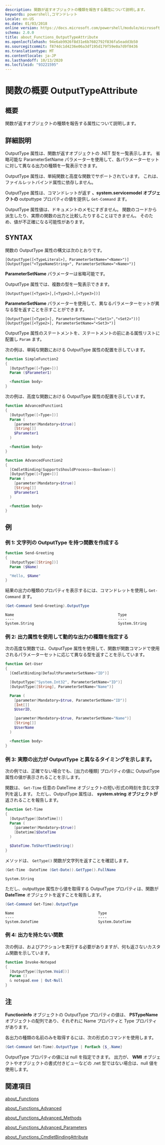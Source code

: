 ```yaml
---
description: 関数が返すオブジェクトの種類を報告する属性について説明します。
keywords: powershell,コマンドレット
Locale: en-US
ms.date: 01/03/2018
online version: https://docs.microsoft.com/powershell/module/microsoft.powershell.core/about/about_functions_outputtypeattribute?view=powershell-6&WT.mc_id=ps-gethelp
schema: 2.0.0
title: about_Functions_OutputTypeAttribute
ms.openlocfilehash: 94e6ab9926f8d31e6b7602792f836fa5eadd3b50
ms.sourcegitcommit: f874dc1d4236e06a3df195d179f59e0a7d9f8436
ms.translationtype: MT
ms.contentlocale: ja-JP
ms.lasthandoff: 10/13/2020
ms.locfileid: "93221595"
---
```

# <a name="about-functions-outputtypeattribute"></a>関数の概要 OutputTypeAttribute

## <a name="short-description"></a>概要
関数が返すオブジェクトの種類を報告する属性について説明します。

## <a name="long-description"></a>詳細説明

OutputType 属性は、関数が返すオブジェクトの .NET 型を一覧表示します。 省略可能な ParameterSetName パラメーターを使用して、各パラメーターセットに対して異なる出力の種類を一覧表示できます。

OutputType 属性は、単純関数と高度な関数でサポートされています。 これは、ファイルレットバインド属性に依存しません。

OutputType 属性は、コマンドレットが返す **、system.servicemodel オブジェクトの** outputtype プロパティの値を提供し `Get-Command` ます。

OutputType 属性値は、ドキュメントのメモにすぎません。 関数のコードから派生したり、実際の関数の出力と比較したりすることはできません。 そのため、値が不正確になる可能性があります。

## <a name="syntax"></a>SYNTAX

関数の OutputType 属性の構文は次のとおりです。

```
[OutputType([<TypeLiteral>], ParameterSetName="<Name>")]
[OutputType("<TypeNameString>", ParameterSetName="<Name>")]
```

**ParameterSetName** パラメーターは省略可能です。

OutputType 属性では、複数の型を一覧表示できます。

```
[OutputType([<Type1>],[<Type2>],[<Type3>])]
```

**ParameterSetName** パラメーターを使用して、異なるパラメーターセットが異なる型を返すことを示すことができます。

```
[OutputType([<Type1>], ParameterSetName=("<Set1>","<Set2>"))]
[OutputType([<Type2>], ParameterSetName="<Set3>")]
```

OutputType 属性のステートメントを、ステートメントの前にある属性リストに配置し `Param` ます。

次の例は、単純な関数における OutputType 属性の配置を示しています。

```powershell
function SimpleFunction2
{
  [OutputType([<Type>])]
  Param ($Parameter1)

  <function body>
}
```

次の例は、高度な関数における OutputType 属性の配置を示しています。

```powershell
function AdvancedFunction1
{
  [OutputType([<Type>])]
  Param (
    [parameter(Mandatory=$true)]
    [String[]]
    $Parameter1
  )

  <function body>
}

function AdvancedFunction2
{
  [CmdletBinding(SupportsShouldProcess=<Boolean>)]
  [OutputType([<Type>])]
  Param (
    [parameter(Mandatory=$true)]
    [String[]]
    $Parameter1
  )

  <function body>
}
```

## <a name="examples"></a>例

### <a name="example-1-create-a-function-that-has-the-outputtype-of-string"></a>例 1: 文字列の OutputType を持つ関数を作成する

```powershell
function Send-Greeting
{
  [OutputType([String])]
  Param ($Name)

  "Hello, $Name"
}
```

結果の出力の種類のプロパティを表示するには、コマンドレットを使用し `Get-Command` ます。

```powershell
(Get-Command Send-Greeting).OutputType
```

```Output
Name                                               Type
----                                               ----
System.String                                      System.String
```

### <a name="example-2-use-the-output-attribute-to-indicate-dynamic-output-types"></a>例 2: 出力属性を使用して動的な出力の種類を指定する

次の高度な関数では、OutputType 属性を使用して、関数が関数コマンドで使用されるパラメーターセットに応じて異なる型を返すことを示しています。

```powershell
function Get-User
{
  [CmdletBinding(DefaultParameterSetName="ID")]

  [OutputType("System.Int32", ParameterSetName="ID")]
  [OutputType([String], ParameterSetName="Name")]

  Param (
    [parameter(Mandatory=$true, ParameterSetName="ID")]
    [Int[]]
    $UserID,

    [parameter(Mandatory=$true, ParameterSetName="Name")]
    [String[]]
    $UserName
  )

  <function body>
}
```

### <a name="example-3-shows-when-an-actual-output-differs-from-the-outputtype"></a>例 3: 実際の出力が OutputType と異なるタイミングを示します。

次の例では、正確でない場合でも、[出力の種類] プロパティの値に OutputType 属性の値が表示されることを示します。

関数は、 `Get-Time` 任意の DateTime オブジェクトの短い形式の時刻を含む文字列を返します。 ただし、OutputType 属性は、 **system.string オブジェクトが** 返されることを報告します。

```powershell
function Get-Time
{
  [OutputType([DateTime])]
  Param (
    [parameter(Mandatory=$true)]
    [Datetime]$DateTime
  )

  $DateTime.ToShortTimeString()
}
```

メソッドは、 `GetType()` 関数が文字列を返すことを確認します。

```powershell
(Get-Time -DateTime (Get-Date)).GetType().FullName
```

```Output
System.String
```

ただし、outputtype 属性から値を取得する OutputType プロパティは、関数が **DateTime** オブジェクトを返すことを報告します。

```powershell
(Get-Command Get-Time).OutputType
```

```Output
Name                                      Type
----                                      ----
System.DateTime                           System.DateTime
```

### <a name="example-4-a-function--that-shouldnt-have-output"></a>例 4: 出力を持たない関数

次の例は、およびアクションを実行する必要がありますが、何も返さないカスタム関数を示しています。

```powershell
function Invoke-Notepad
{
  [OutputType([System.Void])]
  Param ()
  & notepad.exe | Out-Null
}
```

## <a name="notes"></a>注

**Functioninfo** オブジェクトの OutputType プロパティの値は、 **PSTypeName** オブジェクトの配列であり、それぞれに Name プロパティと Type プロパティがあります。

各出力の種類の名前のみを取得するには、次の形式のコマンドを使用します。

```powershell
(Get-Command Get-Time).OutputType | ForEach {$_.Name}
```

OutputType プロパティの値には null を指定できます。 出力が、 **WMI** オブジェクトやオブジェクトの書式付きビューなどの .net 型ではない場合は、null 値を使用します。

## <a name="see-also"></a>関連項目

[about_Functions](about_Functions.md)

[about_Functions_Advanced](about_Functions_Advanced.md)

[about_Functions_Advanced_Methods](about_Functions_Advanced_Methods.md)

[about_Functions_Advanced_Parameters](about_Functions_Advanced_Parameters.md)

[about_Functions_CmdletBindingAttribute](about_Functions_CmdletBindingAttribute.md)
